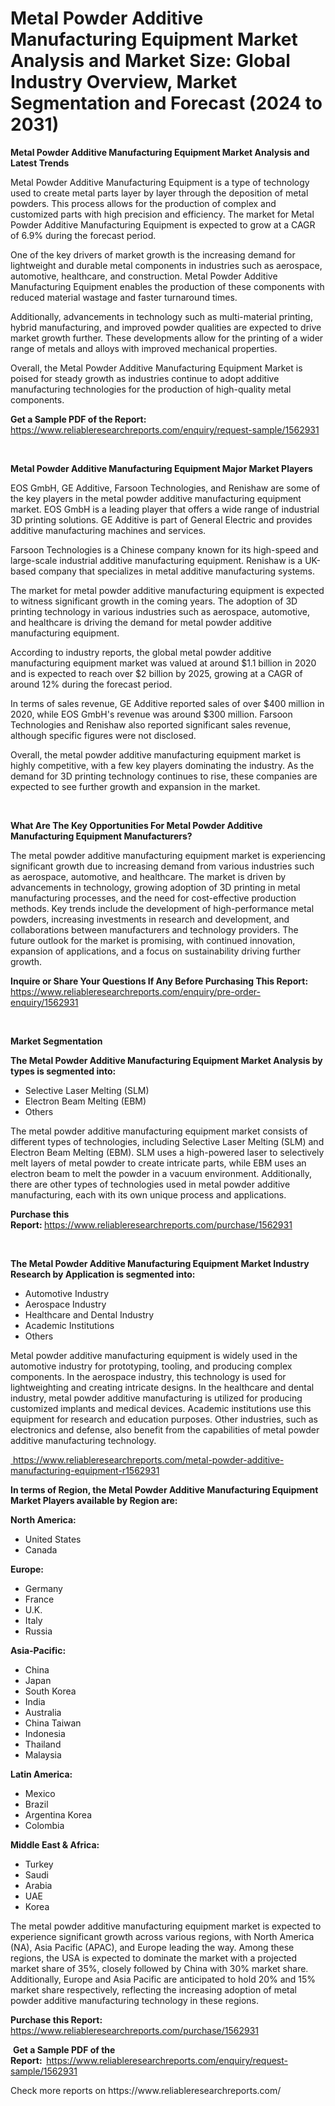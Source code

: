 <p><h1>Metal Powder Additive Manufacturing Equipment Market Analysis and Market Size: Global Industry Overview, Market Segmentation and Forecast (2024 to 2031)</h1></p><p><strong>Metal Powder Additive Manufacturing Equipment Market Analysis and Latest Trends</strong></p>
<p><p>Metal Powder Additive Manufacturing Equipment is a type of technology used to create metal parts layer by layer through the deposition of metal powders. This process allows for the production of complex and customized parts with high precision and efficiency. The market for Metal Powder Additive Manufacturing Equipment is expected to grow at a CAGR of 6.9% during the forecast period.</p><p>One of the key drivers of market growth is the increasing demand for lightweight and durable metal components in industries such as aerospace, automotive, healthcare, and construction. Metal Powder Additive Manufacturing Equipment enables the production of these components with reduced material wastage and faster turnaround times.</p><p>Additionally, advancements in technology such as multi-material printing, hybrid manufacturing, and improved powder qualities are expected to drive market growth further. These developments allow for the printing of a wider range of metals and alloys with improved mechanical properties.</p><p>Overall, the Metal Powder Additive Manufacturing Equipment Market is poised for steady growth as industries continue to adopt additive manufacturing technologies for the production of high-quality metal components.</p></p>
<p><strong>Get a Sample PDF of the Report:&nbsp;</strong> <a href="https://www.reliableresearchreports.com/enquiry/request-sample/1562931">https://www.reliableresearchreports.com/enquiry/request-sample/1562931</a></p>
<p>&nbsp;</p>
<p><strong>Metal Powder Additive Manufacturing Equipment Major Market Players</strong></p>
<p><p>EOS GmbH, GE Additive, Farsoon Technologies, and Renishaw are some of the key players in the metal powder additive manufacturing equipment market. EOS GmbH is a leading player that offers a wide range of industrial 3D printing solutions. GE Additive is part of General Electric and provides additive manufacturing machines and services.</p><p>Farsoon Technologies is a Chinese company known for its high-speed and large-scale industrial additive manufacturing equipment. Renishaw is a UK-based company that specializes in metal additive manufacturing systems.</p><p>The market for metal powder additive manufacturing equipment is expected to witness significant growth in the coming years. The adoption of 3D printing technology in various industries such as aerospace, automotive, and healthcare is driving the demand for metal powder additive manufacturing equipment.</p><p>According to industry reports, the global metal powder additive manufacturing equipment market was valued at around $1.1 billion in 2020 and is expected to reach over $2 billion by 2025, growing at a CAGR of around 12% during the forecast period. </p><p>In terms of sales revenue, GE Additive reported sales of over $400 million in 2020, while EOS GmbH's revenue was around $300 million. Farsoon Technologies and Renishaw also reported significant sales revenue, although specific figures were not disclosed.</p><p>Overall, the metal powder additive manufacturing equipment market is highly competitive, with a few key players dominating the industry. As the demand for 3D printing technology continues to rise, these companies are expected to see further growth and expansion in the market.</p></p>
<p>&nbsp;</p>
<p><strong>What Are The Key Opportunities For Metal Powder Additive Manufacturing Equipment Manufacturers?</strong></p>
<p><p>The metal powder additive manufacturing equipment market is experiencing significant growth due to increasing demand from various industries such as aerospace, automotive, and healthcare. The market is driven by advancements in technology, growing adoption of 3D printing in metal manufacturing processes, and the need for cost-effective production methods. Key trends include the development of high-performance metal powders, increasing investments in research and development, and collaborations between manufacturers and technology providers. The future outlook for the market is promising, with continued innovation, expansion of applications, and a focus on sustainability driving further growth.</p></p>
<p><strong>Inquire or Share Your Questions If Any Before Purchasing This Report:</strong> <a href="https://www.reliableresearchreports.com/enquiry/pre-order-enquiry/1562931">https://www.reliableresearchreports.com/enquiry/pre-order-enquiry/1562931</a></p>
<p>&nbsp;</p>
<p><strong>Market Segmentation</strong></p>
<p><strong>The Metal Powder Additive Manufacturing Equipment Market Analysis by types is segmented into:</strong></p>
<p><ul><li>Selective Laser Melting (SLM)</li><li>Electron Beam Melting (EBM)</li><li>Others</li></ul></p>
<p><p>The metal powder additive manufacturing equipment market consists of different types of technologies, including Selective Laser Melting (SLM) and Electron Beam Melting (EBM). SLM uses a high-powered laser to selectively melt layers of metal powder to create intricate parts, while EBM uses an electron beam to melt the powder in a vacuum environment. Additionally, there are other types of technologies used in metal powder additive manufacturing, each with its own unique process and applications.</p></p>
<p><strong>Purchase this Report:&nbsp;</strong><a href="https://www.reliableresearchreports.com/purchase/1562931">https://www.reliableresearchreports.com/purchase/1562931</a></p>
<p>&nbsp;</p>
<p><strong>The Metal Powder Additive Manufacturing Equipment Market Industry Research by Application is segmented into:</strong></p>
<p><ul><li>Automotive Industry</li><li>Aerospace Industry</li><li>Healthcare and Dental Industry</li><li>Academic Institutions</li><li>Others</li></ul></p>
<p><p>Metal powder additive manufacturing equipment is widely used in the automotive industry for prototyping, tooling, and producing complex components. In the aerospace industry, this technology is used for lightweighting and creating intricate designs. In the healthcare and dental industry, metal powder additive manufacturing is utilized for producing customized implants and medical devices. Academic institutions use this equipment for research and education purposes. Other industries, such as electronics and defense, also benefit from the capabilities of metal powder additive manufacturing technology.</p></p>
<p><a href="https://www.reliableresearchreports.com/metal-powder-additive-manufacturing-equipment-r1562931">&nbsp;https://www.reliableresearchreports.com/metal-powder-additive-manufacturing-equipment-r1562931</a></p>
<p><strong>In terms of Region, the Metal Powder Additive Manufacturing Equipment Market Players available by Region are:</strong></p>
<p>
    <p> <strong> North America: </strong>
        <ul>
            <li>United States</li>
            <li>Canada</li>
        </ul>
        </p> 
    <p> <strong> Europe: </strong>
        <ul>
            <li>Germany</li>
            <li>France</li>
            <li>U.K.</li>
            <li>Italy</li>
            <li>Russia</li>
        </ul>
        </p> 
    <p> <strong> Asia-Pacific: </strong>
        <ul>
            <li>China</li>
            <li>Japan</li>
            <li>South Korea</li>
            <li>India</li>
            <li>Australia</li>
            <li>China Taiwan</li>
            <li>Indonesia</li>
            <li>Thailand</li>
            <li>Malaysia</li>
        </ul>
        </p> 
    <p> <strong> Latin America: </strong>
        <ul>
            <li>Mexico</li>
            <li>Brazil</li>
            <li>Argentina Korea</li>
            <li>Colombia</li>
        </ul>
        </p> 
    <p> <strong> Middle East & Africa: </strong>
        <ul>
            <li>Turkey</li>
            <li>Saudi</li>
            <li>Arabia</li>
            <li>UAE</li>
            <li>Korea</li>
        </ul>
    </p>
    </p>
<p><p>The metal powder additive manufacturing equipment market is expected to experience significant growth across various regions, with North America (NA), Asia Pacific (APAC), and Europe leading the way. Among these regions, the USA is expected to dominate the market with a projected market share of 35%, closely followed by China with 30% market share. Additionally, Europe and Asia Pacific are anticipated to hold 20% and 15% market share respectively, reflecting the increasing adoption of metal powder additive manufacturing technology in these regions.</p></p>
<p><strong>Purchase this Report: </strong><a href="https://www.reliableresearchreports.com/purchase/1562931">https://www.reliableresearchreports.com/purchase/1562931</a></p>
<p>&nbsp;<strong>Get a Sample PDF of the Report:&nbsp;&nbsp;</strong><a href="https://www.reliableresearchreports.com/enquiry/request-sample/1562931">https://www.reliableresearchreports.com/enquiry/request-sample/1562931</a></p>
<p><strong></strong></p>
<p>Check more reports on https://www.reliableresearchreports.com/</p>